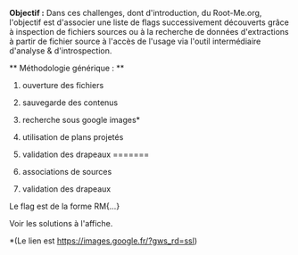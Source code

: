 **Objectif :** Dans ces challenges, dont d'introduction, du Root-Me.org, l'objectif est d'associer une liste de flags successivement découverts grâce à inspection de fichiers sources ou à la recherche de données d'extractions à partir de fichier source à l'accès de l'usage via l'outil intermédiaire d'analyse & d'introspection.

** Méthodologie générique : **
1) ouverture des fichiers
2) sauvegarde des contenus
3) recherche sous google images*
4) utilisation de plans projetés

5) validation des drapeaux
=======
5) associations de sources
6) validation des drapeaux

Le flag est de la forme RM{...}

Voir les solutions à l'affiche.

*(Le lien est https://images.google.fr/?gws_rd=ssl)

